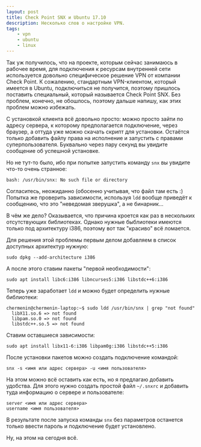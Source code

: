 ```yaml
---
layout: post
title: Check Point SNX и Ubuntu 17.10
description: Несколько слов о настройке VPN.
tags:
    - vpn
    - ubuntu
    - linux
---
```

Так уж получилось, что на проекте, которым сейчас занимаюсь в рабочее время,
для подключения к ресурсам внутренней сети используется довольно специфическое
решение VPN от компании Check Point. К сожалению, стандартным VPN-клиентом,
который имеется в Ubuntu, подключиться не получится, поэтому пришлось поставить
специальный, который называется Check Point SNX. Без проблем, конечно, не
обошлось, поэтому дальше напишу, как этих проблем можно избежать.

С установкой клиента всё довольно просто: можно просто зайти по адресу сервера,
к которому предполагается подключение, через браузер, а оттуда уже можно скачать
скрипт для установки. Остаётся только добавить файлу права на исполнение и
запустить с правами суперпользователя. Буквально через пару секунд вы увидите
сообщение об успешной установке.

Но не тут-то было, ибо при попытке запустить команду `snx` вы увидите что-то
очень странное:

    bash: /usr/bin/snx: No such file or directory

Согласитесь, неожиданно (обосенно учитывая, что файл там есть :) Попытка же
проверить зависимости, используя `ldd` вообще приведёт к сообщению, что это
"неведомая зверушка", а не бинарник...

В чём же дело? Оказывается, что причина кроется как раз в нескольких
отсутствующих библиотеках. Однако нужные быблиотеки имеются только под
архитектуру i386, поэтому вот так "красиво" всё ломается.

Для решения этой проблемы первым делом добавляем в список доступных архитектур
нужную:

    sudo dpkg --add-architecture i386

А после этого ставим пакеты "первой необходимости":

    sudo apt install libc6:i386 libncurses5:i386 libstdc++6:i386

Теперь уже заработает `ldd` и можно будет определить нужные библиотеки:

    chermenin@chermenin-laptop:~$ sudo ldd /usr/bin/snx | grep "not found"
      libX11.so.6 => not found
      libpam.so.0 => not found
      libstdc++.so.5 => not found

Ставим оставшиеся зависимости:

    sudo apt install libx11-6:i386 libpam0g:i386 libstdc++5:i386

После установки пакетов можно создать подключение командой:

    snx -s <имя или адрес сервера> -u <имя пользователя>

На этом можно всё  оставить как есть, но я предлагаю добавить удобства. Для
этого нужно создать простой файл `~/.snxrc` и добавить туда информацию о сервере
и пользователе:

    server <имя или адрес сервера>
    username <имя пользователя>

В результате после запуска команды `snx` без параметров останется только
ввести пароль и подключение будет установлено.

Ну, на этом на сегодня всё.
